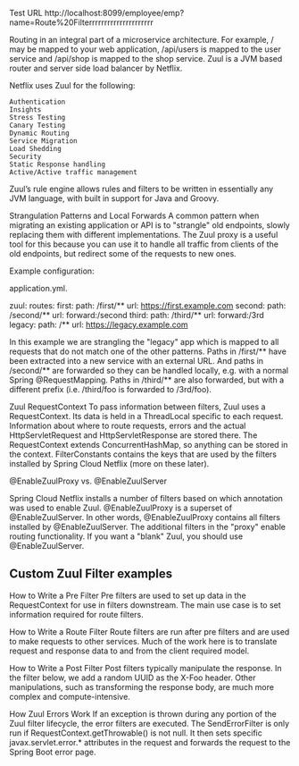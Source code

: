 Test URL
http://localhost:8099/employee/emp?name=Route%20Filterrrrrrrrrrrrrrrrrrrrr


Routing in an integral part of a microservice architecture. For example, / may be mapped to your web application, /api/users is mapped to the user service and /api/shop is mapped to the shop service. Zuul is a JVM based router and server side load balancer by Netflix.

Netflix uses Zuul for the following:

    Authentication
    Insights
    Stress Testing
    Canary Testing
    Dynamic Routing
    Service Migration
    Load Shedding
    Security
    Static Response handling
    Active/Active traffic management

Zuul’s rule engine allows rules and filters to be written in essentially any JVM language, with built in support for Java and Groovy.

Strangulation Patterns and Local Forwards
A common pattern when migrating an existing application or API is to "strangle" old endpoints, slowly replacing them with different implementations. The Zuul proxy is a useful tool for this because you can use it to handle all traffic from clients of the old endpoints, but redirect some of the requests to new ones.

Example configuration:

application.yml. 

 zuul:
  routes:
    first:
      path: /first/**
      url: https://first.example.com
    second:
      path: /second/**
      url: forward:/second
    third:
      path: /third/**
      url: forward:/3rd
    legacy:
      path: /**
      url: https://legacy.example.com

In this example we are strangling the "legacy" app which is mapped to all requests that do not match one of the other patterns. Paths in /first/** have been extracted into a new service with an external URL. And paths in /second/** are forwarded so they can be handled locally, e.g. with a normal Spring @RequestMapping. Paths in /third/** are also forwarded, but with a different prefix (i.e. /third/foo is forwarded to /3rd/foo).

Zuul RequestContext
To pass information between filters, Zuul uses a RequestContext. Its data is held in a ThreadLocal specific to each request. Information about where to route requests, errors and the actual HttpServletRequest and HttpServletResponse are stored there. The RequestContext extends ConcurrentHashMap, so anything can be stored in the context. FilterConstants contains the keys that are used by the filters installed by Spring Cloud Netflix (more on these later).

@EnableZuulProxy vs. @EnableZuulServer

Spring Cloud Netflix installs a number of filters based on which annotation was used to enable Zuul. @EnableZuulProxy is a superset of @EnableZuulServer. In other words, @EnableZuulProxy contains all filters installed by @EnableZuulServer. The additional filters in the "proxy" enable routing functionality. If you want a "blank" Zuul, you should use @EnableZuulServer.

Custom Zuul Filter examples
------------------------------------
How to Write a Pre Filter
Pre filters are used to set up data in the RequestContext for use in filters downstream. The main use case is to set information required for route filters.

How to Write a Route Filter
Route filters are run after pre filters and are used to make requests to other services. Much of the work here is to translate request and response data to and from the client required model.

How to Write a Post Filter
Post filters typically manipulate the response. In the filter below, we add a random UUID as the X-Foo header. Other manipulations, such as transforming the response body, are much more complex and compute-intensive.

How Zuul Errors Work
If an exception is thrown during any portion of the Zuul filter lifecycle, the error filters are executed. The SendErrorFilter is only run if RequestContext.getThrowable() is not null. It then sets specific javax.servlet.error.* attributes in the request and forwards the request to the Spring Boot error page.
